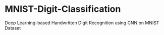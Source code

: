 # MNIST-Digit-Classification
Deep Learning-based Handwritten Digit Recognition using CNN on MNIST Dataset
